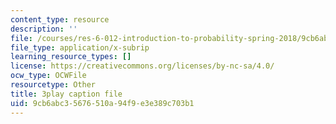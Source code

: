 ```yaml
---
content_type: resource
description: ''
file: /courses/res-6-012-introduction-to-probability-spring-2018/9cb6abc35676510a94f9e3e389c703b1_X-AzW70e2M0.vtt
file_type: application/x-subrip
learning_resource_types: []
license: https://creativecommons.org/licenses/by-nc-sa/4.0/
ocw_type: OCWFile
resourcetype: Other
title: 3play caption file
uid: 9cb6abc3-5676-510a-94f9-e3e389c703b1
---
```

